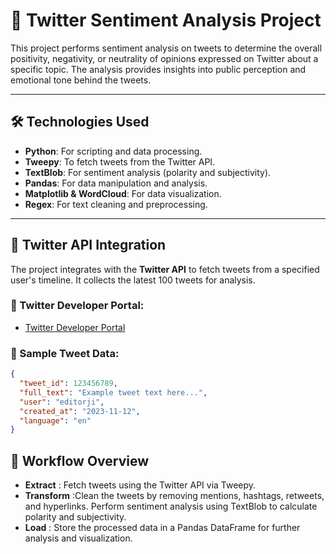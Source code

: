 # 🚀 Twitter Sentiment Analysis Project

This project performs sentiment analysis on tweets to determine the overall positivity, negativity, or neutrality of opinions expressed on Twitter about a specific topic. The analysis provides insights into public perception and emotional tone behind the tweets.

---

## 🛠️ Technologies Used

- **Python**: For scripting and data processing.
- **Tweepy**: To fetch tweets from the Twitter API.
- **TextBlob**: For sentiment analysis (polarity and subjectivity).
- **Pandas**: For data manipulation and analysis.
- **Matplotlib & WordCloud**: For data visualization.
- **Regex**: For text cleaning and preprocessing.

---

## 🌌 Twitter API Integration

The project integrates with the **Twitter API** to fetch tweets from a specified user's timeline. It collects the latest 100 tweets for analysis.

### 🔗 Twitter Developer Portal:
- [Twitter Developer Portal](https://developer.twitter.com/ )

### 🧾 Sample Tweet Data:
```json
{
  "tweet_id": 123456789,
  "full_text": "Example tweet text here...",
  "user": "editorji",
  "created_at": "2023-11-12",
  "language": "en"
}

```
## 🔄 Workflow Overview
- **Extract** : Fetch tweets using the Twitter API via Tweepy.
- **Transform** :Clean the tweets by removing mentions, hashtags, retweets, and hyperlinks.
Perform sentiment analysis using TextBlob to calculate polarity and subjectivity.
- **Load** : Store the processed data in a Pandas DataFrame for further analysis and visualization.
